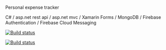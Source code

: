 Personal expense tracker

C# / asp.net rest api / asp.net mvc / Xamarin Forms / MongoDB / Firebase Authentication / Firebase Cloud Messaging



[![Build status](https://ci.appveyor.com/api/projects/status/7wj0iugfyy7ct3aj?svg=true)](https://ci.appveyor.com/project/jaimemorais/expensetracker)


[![Build status](https://build.appcenter.ms/v0.1/apps/b1d42b73-ec4b-49f2-b1bb-66d3fab4ef41/branches/master/badge)](https://appcenter.ms)
